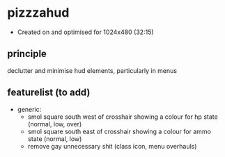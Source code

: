 # pizzzahud
- Created on and optimised for 1024x480 (32:15)

## principle
declutter and minimise hud elements, particularly in menus

## featurelist (to add)
- generic:
	- smol square south west of crosshair showing a colour for hp state (normal, low, over)
	- smol square south east of crosshair showing a colour for ammo state (normal, low)
	- remove gay unnecessary shit (class icon, menu overhauls)
